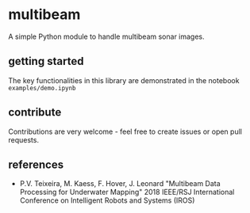 # multibeam

A simple Python module to handle multibeam sonar images.

## getting started

The key functionalities in this library are demonstrated in the notebook `examples/demo.ipynb`

## contribute
Contributions are very welcome - feel free to create issues or open pull requests.

## references

 * P.V. Teixeira, M. Kaess, F. Hover, J. Leonard "Multibeam Data Processing for Underwater Mapping" 2018 IEEE/RSJ International Conference on Intelligent Robots and Systems (IROS)


